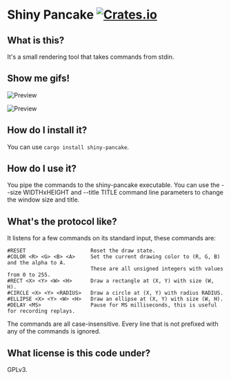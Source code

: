 # Shiny Pancake [![Crates.io](https://img.shields.io/crates/v/shiny-pancake.svg)](https://crates.io/crates/shiny-pancake)

What is this?
-------------

It's a small rendering tool that takes commands from stdin.

Show me gifs!
-------------

![Preview](https://swagcoloredkitteh.github.io/shiny-pancake/preview.gif)

![Preview](https://swagcoloredkitteh.github.io/shiny-pancake/preview2.gif)

How do I install it?
--------------------

You can use `cargo install shiny-pancake`.

How do I use it?
----------------

You pipe the commands to the shiny-pancake executable. You can use the --size WIDTHxHEIGHT
and --title TITLE command line parameters to change the window size and title.

What's the protocol like?
-------------------------

It listens for a few commands on its standard input, these commands are:

    #RESET                     Reset the draw state.
    #COLOR <R> <G> <B> <A>     Set the current drawing color to (R, G, B) and the alpha to A.
                               These are all unsigned integers with values from 0 to 255.
    #RECT <X> <Y> <W> <H>      Draw a rectangle at (X, Y) with size (W, H).
    #CIRCLE <X> <Y> <RADIUS>   Draw a circle at (X, Y) with radius RADIUS.
    #ELLIPSE <X> <Y> <W> <H>   Draw an ellipse at (X, Y) with size (W, H).
    #DELAY <MS>                Pause for MS milliseconds, this is useful for recording replays.

The commands are all case-insensitive.
Every line that is not prefixed with any of the commands is ignored.

What license is this code under?
--------------------------------

GPLv3.
